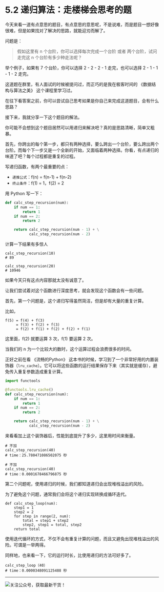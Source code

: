 # 5.2 递归算法：走楼梯会思考的题

今天来看一道有点意思的题目，有点意思的意思呢，不是说难，而是题目一想好像很难，但是如果找对了解决的思路，就能迎刃而解了。

问题是：
>假如这里有 n 个台阶，你可以选择每次完成一个台阶 或者 两个台阶，试问走完这 n 个台阶有多少种走法呢？

举个例子，如果有 7 个台阶，你可以选择 2 - 2 - 2 - 1 走完，也可以选择 2 - 1 - 1 - 1 - 2 走完。

这道题在群里，有人面试的时候被提问过，而正巧的是我在极客时间的 《数据结构与算法之美》 这个课程里学习过。

在往下看答案之前，你可以尝试自己思考如果是你自己来完成这道题目，会有什么思路？

接下来，我就分享一下这个题目的解法。

你可能不会想到这个题目居然可以用递归来解决吧？真的是思路清晰，简单又粗暴。

首先，你跨出的每个第一步，都只有两种选择，要么跨出一个台阶，要么跨出两个台阶。而每个下一步又是一个全新的开始，又面临着两种选择。你看，有点递归的味道了吧？每个过程都是重复的过程。

写递归函数，有两个最重要的点：

- `递推公式`：f(n) = f(n-1) + f(n-2)
- `终止条件`：f(1) = 1，f(2) = 2

用 Python 写一下：
```python
def calc_step_recursion(num):
    if num == 1:
        return 1
    if num == 2:
        return 2

    return calc_step_recursion(num - 1) + \
           calc_step_recursion(num - 2)
```

计算一下结果有多惊人
```
calc_step_recursion(10)
# 89

calc_step_recursion(20)
# 10946
```

如果今天只有这点内容那就太没有诚意了。

让我们尝试着对这个函数进行深度思考，就会发现这个函数会有一些问题。

首先，第一个问题是，这个递归写得虽然简洁，但是却有大量的重复计算。

比如，

```shell
f(5) = f(4) + f(3) 
     = f(3) + f(2) + f(3) 
     = f(2) + f(1) + f(2) + f(2) + f(1)
```

这里面，f(2) 就要运算 3 次，f(1) 要运算 2 次。

当我们的 n 为一个比较大的数时，这个运算过程会浪费很多的时间。

正好之前在看 《流畅的Python》 这本书的时候，学习到了一个非常好用的内置装饰器（`lru_cache`）。它可以将这些函数的运行结果保存下来（其实就是缓存），避免传入重复参数造成重复计算。
```python
import functools

@functools.lru_cache()
def calc_step_recursion(num):
    if num == 1:
        return 1
    if num == 2:
        return 2

    return calc_step_recursion(num - 1) + \
           calc_step_recursion(num - 2)
```

来看看加上这个装饰器后，性能到底提升了多少，这里用时间来衡量。
```
# 不加
calc_step_recursion(40)
# time：25.780471086502075 秒

# 不加
calc_step_recursion(40)
# time：0.0001678466796875 秒

```

第二个问题呢，使用递归的时候，我们都知道递归会出现堆栈溢出的风险。

为了避免这个问题，通常我们会将这个递归实现转换成循环迭代。

```
def calc_step_loop(num):
    step1 = 1
    step2 = 2
    for step in range(2, num):
        total = step1 + step2
        step2, step1 = total, step2
    return total
```

使用迭代循环的方式，不仅不会有重复计算的问题，而且又避免出现堆栈溢出的风险。可谓是一举两得。

同样地，也来看一下，它的运行时长，比使用递归的方法可好多了。
```
calc_step_loop（40）
# time：0.0000348091125488 秒
```

---

![关注公众号，获取最新干货！](https://ws1.sinaimg.cn/large/8f640247gy1fyi60fxos4j20u00a8tdz.jpg)